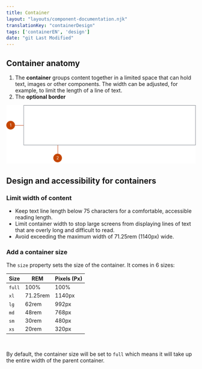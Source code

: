 ```yaml
---
title: Container
layout: "layouts/component-documentation.njk"
translationKey: "containerDesign"
tags: ['containerEN', 'design']
date: "git Last Modified"
---
```


## Container anatomy

<ol class="anatomy-list">
  <li>The <strong>container</strong> groups content together in a limited space that can hold text, images or other components. The width can be adjusted, for example, to limit the length of a line of text.</li>
  <li>The <strong>optional border</strong> </li>
</ol>

<img class="b-sm b-default p-400" src="/images/en/components/anatomy/gcds-container-anatomy.svg" alt="Rectangle with border on the left and right side of the rectangle representing the width of the container." />

## Design and accessibility for containers

### Limit width of content

- Keep text line length below 75 characters for a comfortable, accessible reading length.
- Limit container width to stop large screens from displaying lines of text that are overly long and difficult to read.
- Avoid exceeding the maximum width of 71.25rem (1140px) wide.

### Add a container size

The `size` property sets the size of the container. It comes in 6 sizes:

| Size | REM | Pixels (Px) |
| ---- | --- | ----------- |
| `full` | 100% | 100% |
| `xl` | 71.25rem | 1140px |
| `lg` | 62rem | 992px |
| `md` | 48rem | 768px |
| `sm` | 30rem | 480px |
| `xs` | 20rem | 320px |

<br/>

By default, the container size will be set to `full` which means it will take up the entire width of the parent container.
